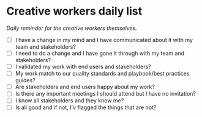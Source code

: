 # Creative workers daily list

*Daily reminder for the creative workers themselves.*

+ [ ] I have a change in my mind and I have communicated about it with my team and stakeholders?
+ [ ] I need to do a change and I have gone it through with my team and stakeholders?
+ [ ] I validated my work with end users and stakeholders?
+ [ ] My work match to our quality standards and playbook/best practices guides?
+ [ ] Are stakeholders and end users happy about my work?
+ [ ] Is there any important meetings I should attend but I have no invitation?
+ [ ] I know all stakeholders and they know me?
+ [ ] Is all good and if not, I'v flagged the things that are not? 